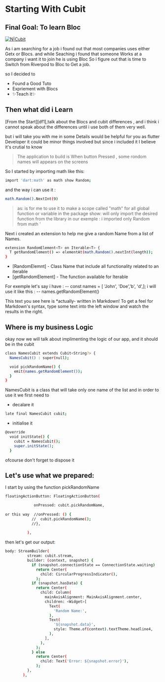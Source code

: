 # Starting With Cubit
## Final Goal: To learn Bloc

[![N|Cubit](https://miro.medium.com/v2/resize:fit:1400/1*zNjaXxPMRi9wxECUE6Pbng.png)]()


As i am searching for a job i found out that most companies uses either Getx or Blocs.
and while Seaching i found that someone Works at a company i want it to join he is using Bloc  So i figure out that is time to Switch from Riverpod to Bloc to Get a job.

so I decided to
- Found a Good Tuto
- Expriement with Blocs
- ✨Teach it✨

## Then what did i Learn
[From the Start][df1],talk about the Blocs and cubit differences , and i think i cannot speak about the differences until i use both of them very well.

but i will take you with me in some Details would be helpful for you as flutter Developer it could be minor things involved but since i included it I believe it's crutial to know

> The application to build is When button Pressed , some rondom names will appears on the screens

So I started by importing math  like this:

```sh
import 'dart:math' as math show Random;
```

and the way i can use it : 
```sh
math.Random().NextInt(9)
```
> as: is for me to use it to make a scope called "math" for all global function or variable in the package
>show: will only import the desired function from the library
> in our exemple : i imported only Random from math '

Next i created an extension to help me give a random Name from a list of Names.
```sh
extension RandomElement<T> on Iterable<T> {
  T getRandomElement() => elementAt(math.Random().nextInt(length));
}
```
- [RandomElemnt<T>] - Class Name that include all functionality related to an iterable<T>
- [getRandomElement] - The function available for Iterable<T>

For exemple let's say i have :
-- const names = [ 'John', 'Doe','b',  'd',];
i will use it like this :
-- names.getRandomElement()



This text you see here is *actually- written in Markdown! To get a feel
for Markdown's syntax, type some text into the left window and
watch the results in the right.

## Where is my business Logic
okay now we will talk about implimenting the logic of our app, and it should be in the cubit

```sh
class NamesCubit extends Cubit<String?> {
  NamesCubit() : super(null);

  void pickRandomName() {
    emit(names.getRandomElement());
  }
}
```
NamesCubit is a class that will take only one name of the list and in order to use it we first need to 
- decalare it
```sh
late final NamesCubit cubit;
```
- initialise it 

```sh
@override
  void initState() {
    cubit = NamesCubit();
    super.initState();
  }
```
ofcourse don't forget to dispose it



## Let's use what we prepared:
I start by using the function pickRandomName
```sh
floatingActionButton: FloatingActionButton(

             onPressed: cubit.pickRandomName,
            
or this way  //onPressed: () {
            //  cubit.pickRandomName();
            //},
           
          ),
```

then let's get our output: 

```sh
body: StreamBuilder(
          stream: cubit.stream,
          builder: (context, snapshot) {
            if (snapshot.connectionState == ConnectionState.waiting)
              return Center(
                child: CircularProgressIndicator(),
              );
            if (snapshot.hasData) {
              return Center(
                child: Column(
                  mainAxisAlignment: MainAxisAlignment.center,
                  children: <Widget>[
                    Text(
                      'Random Name:',
                    ),
                    Text(
                      '${snapshot.data}',
                      style: Theme.of(context).textTheme.headline4,
                    ),
                  ],
                ),
              );
            } else
              return Center(
                child: Text('Error: ${snapshot.error}'),
              );
          },
        ),
```


